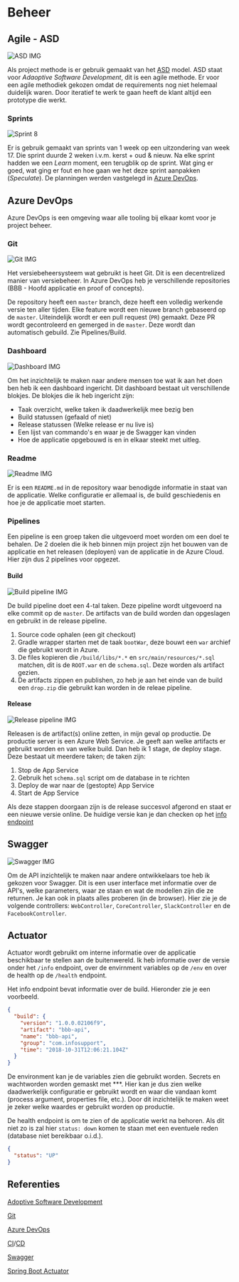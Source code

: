 # Beheer

## Agile - ASD

![ASD IMG](./img/asd.gif)

Als project methode is er gebruik gemaakt van het [ASD](https://nl.wikipedia.org/wiki/Adaptive_Software_Development) model. ASD staat voor _Adaoptive Software Development_, dit is een agile methode. Er voor een agile methodiek gekozen omdat de requirements nog niet helemaal duidelijk waren. Door iteratief te werk te gaan heeft de klant altijd een prototype die werkt.

### Sprints

![Sprint 8](./img/sprint-8.png)

Er is gebruik gemaakt van sprints van 1 week op een uitzondering van week 17. Die sprint duurde 2 weken i.v.m. kerst + oud & nieuw. Na elke sprint hadden we een _Learn_ moment, een terugblik op de sprint. Wat ging er goed, wat ging er fout en hoe gaan we het deze sprint aanpakken (_Speculate_). De planningen werden vastgelegd in [Azure DevOps](#Azure-DevOps).

## Azure DevOps

Azure DevOps is een omgeving waar alle tooling bij elkaar komt voor je project beheer.

### Git

![Git IMG](./img/git.png)

Het versiebeheersysteem wat gebruikt is heet Git. Dit is een decentrelized manier van versiebeheer. In Azure DevOps heb je verschillende repositories (BBB - Hoofd applicatie en proof of concepts).

De repository heeft een `master` branch, deze heeft een volledig werkende versie ten aller tijden. Elke feature wordt een nieuwe branch gebaseerd op de `master`. Uiteindelijk wordt er een pull request (`PR`) gemaakt. Deze PR wordt gecontroleerd en gemerged in de `master`. Deze wordt dan automatisch gebuild. Zie Pipelines/Build.

### Dashboard

![Dashboard IMG](./img/dashboard.png)

Om het inzichtelijk te maken naar andere mensen toe wat ik aan het doen ben heb ik een dashboard ingericht. Dit dashboard bestaat uit verschillende blokjes. De blokjes die ik heb ingericht zijn:

- Taak overzicht, welke taken ik daadwerkelijk mee bezig ben
- Build statussen (gefaald of niet)
- Release statussen (Welke release er nu live is)
- Een lijst van commando's en waar je de Swagger kan vinden
- Hoe de applicatie opgebouwd is en in elkaar steekt met uitleg.

### Readme

![Readme IMG](./img/readme.png)

Er is een `README.md` in de repository waar benodigde informatie in staat van de applicatie. Welke configuratie er allemaal is, de build geschiedenis en hoe je de applicatie moet starten.

### Pipelines

Een pipeline is een groep taken die uitgevoerd moet worden om een doel te behalen. De 2 doelen die ik heb binnen mijn project zijn het bouwen van de applicatie en het releasen (deployen) van de applicatie in de Azure Cloud. Hier zijn dus 2 pipelines voor opgezet.

#### Build

![Build pipeline IMG](./img/pipeline/build.png)

De build pipeline doet een 4-tal taken. Deze pipeline wordt uitgevoerd na elke commit op de `master`. De artifacts van de build worden dan opgeslagen en gebruikt in de release pipeline.

1. Source code ophalen (een git checkout)
2. Gradle wrapper starten met de taak `bootWar`, deze bouwt een `war` archief die gebruikt wordt in Azure.
3. De files kopieren die `/build/libs/*.*` en `src/main/resources/*.sql` matchen, dit is de `ROOT.war` en de `schema.sql`. Deze worden als artifact gezien.
4. De artifacts zippen en publishen, zo heb je aan het einde van de build een `drop.zip` die gebruikt kan worden in de releae pipeline.

#### Release

![Release pipeline IMG](./img/pipeline/release.png)

Releasen is de artifact(s) online zetten, in mijn geval op productie. De productie server is een Azure Web Service. Je geeft aan welke artifacts er gebruikt worden en van welke build. Dan heb ik 1 stage, de deploy stage. Deze bestaat uit meerdere taken; de taken zijn:

1. Stop de App Service
2. Gebruik het `schema.sql` script om de database in te richten
3. Deploy de war naar de (gestopte) App Service
4. Start de App Service

Als deze stappen doorgaan zijn is de release succesvol afgerond en staat er een nieuwe versie online. De huidige versie kan je dan checken op het [info endpoint](http://bbb-api.azurewebsites.net/actuator/info)

## Swagger

![Swagger IMG](./img/swagger.png)

Om de API inzichtelijk te maken naar andere ontwikkelaars toe heb ik gekozen voor Swagger. Dit is een user interface met informatie over de API's, welke parameters, waar ze staan en wat de modellen zijn die ze returnen. Je kan ook in plaats alles proberen (in de browser). Hier zie je de volgende controllers: `WebController`, `CoreController`, `SlackController` en de `FacebookController`.

## Actuator

Actuator wordt gebruikt om interne informatie over de applicatie beschikbaar te stellen aan de buitenwereld. Ik heb informatie over de versie onder het `/info` endpoint, over de envirnment variables op de `/env` en over de health op de `/health` endpoint.

Het info endpoint bevat informatie over de build. Hieronder zie je een voorbeeld.

```json
{
  "build": {
    "version": "1.0.0.02106f9",
    "artifact": "bbb-api",
    "name": "bbb-api",
    "group": "com.infosupport",
    "time": "2018-10-31T12:06:21.104Z"
  }
}
```

De environment kan je de variables zien die gebruikt worden. Secrets en wachtworden worden gemaskt met \*\*\*. Hier kan je dus zien welke daadwerkelijk configuratie er gebruikt wordt en waar die vandaan komt (process argument, properties file, etc.). Door dit inzichtelijk te maken weet je zeker welke waardes er gebruikt worden op productie.

De health endpoint is om te zien of de applicatie werkt na behoren. Als dit niet zo is zal hier `status: down` komen te staan met een eventuele reden (database niet bereikbaar o.i.d.).

```json
{
  "status": "UP"
}
```

## Referenties

[Adoptive Software Development](http://www.exa.unicen.edu.ar/catedras/agilem/cap23asd.pdf)

[Git](https://git-scm.com)

[Azure DevOps](https://azure.microsoft.com/en-us/services/devops/)

[CI](https://en.wikipedia.org/wiki/Continuous_integration)/[CD](https://en.wikipedia.org/wiki/Continuous_delivery)

[Swagger](https://swagger.io)

[Spring Boot Actuator](https://docs.spring.io/spring-boot/docs/current/reference/html/production-ready-endpoints.html)
